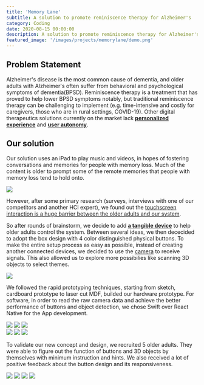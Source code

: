 ```yaml
---
title: 'Memory Lane'
subtitle: A solution to promote reminiscence therapy for Alzheimer's
category: Coding
date: 2020-08-15 00:00:00
description: A solution to promote reminiscence therapy for Alzheimer's
featured_image: '/images/projects/memorylane/demo.png'
---
```



## Problem Statement
Alzheimer's disease is the most common cause of dementia, and older adults with Alzheimer's often suffer from behavioral and psychological symptoms of dementia(BPSD). Reminiscence therapy is a treatment that has proved to help lower BPSD symptoms notably, but traditional reminiscence therapy can be challenging to implement (e.g. time-intensive and costly for caregivers, those who are in rural settings, COVID-19). Other digital therapeutics solutions currently on the market lack [**personalized experience**](#) and [**user autonomy**](#).

## Our solution
Our solution uses an iPad to play music and videos, in hopes of fostering conversations and memories for people with memory loss. Much of the content is older to prompt some of the remote memories that people with memory loss tend to hold onto.

![](/images/projects/memorylane/demo.png)

However, after some primary research (surveys, interviews with one of our competitors and another HCI expert), we found out the [touchscreen interaction is a huge barrier between the older adults and our system](#).

So after rounds of brainstorm, we decide to add [**a tangible device**](#) to help older adults control the system.
Between several ideas, we then dececided to adopt the box design with 4 color distinguished physical buttons.
To make the entire setup process as easy as possible, instead of creating another connected devices, we decided to use the [camera](#) to receive signals. This also allowed us to explore more possibilies like scanning 3D objects to select themes.

![](/images/projects/memorylane/newdesign.png)

We followed the rapid prototyping techniques, starting from sketch, cardboard prototype to laser cut MDF, builded our hardware prototype.
For software, in order to read the raw camera data and achieve the better performance of buttons and object detection, we chose Swift over React Native for the App development.

<div class="gallery" data-columns="3">
	<img src="/images/projects/memorylane/cardboard.gif">
    <img src="/images/projects/memorylane/mdf1.gif">
    <img src="/images/projects/memorylane/mdf2.gif">
</div>

<div class="gallery" data-columns="3">
    <img src="/images/projects/memorylane/mdf3.gif">
	<img src="/images/projects/memorylane/ButtonPressed.gif">
    <img src="/images/projects/memorylane/ObjectDetection.gif">
</div>

To validate our new concept and design, we recruited 5 older adults. They were able to figure out the function of buttons and 3D objects by themselves with minimum instruction and hints. We also received a lot of positive feedback about the button design and its responsiveness.
<div class="gallery" data-columns="2">
    <img src="/images/projects/memorylane/test1.gif">
    <img src="/images/projects/memorylane/test2.gif">
    <img src="/images/projects/memorylane/test3.gif">
    <img src="/images/projects/memorylane/test4.gif">
</div>

<!-- ![](/images/projects/memorylane/affinityDiagram.jpg) -->